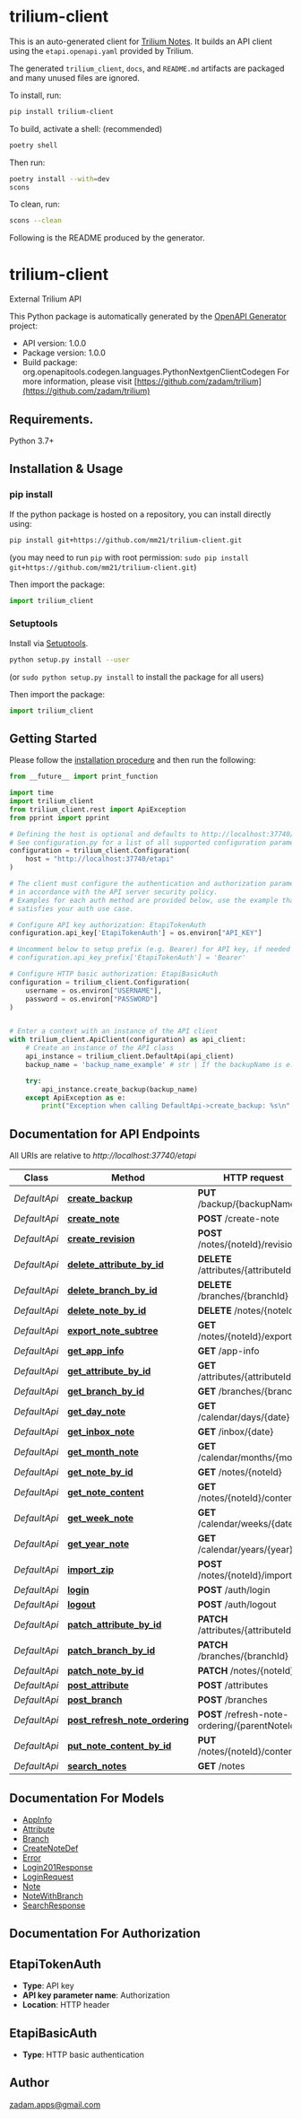 # trilium-client

This is an auto-generated client for [Trilium Notes](https://github.com/zadam/trilium). It builds an API client using the `etapi.openapi.yaml` provided by Trilium.

The generated `trilium_client`, `docs`, and `README.md` artifacts are packaged and many unused files are ignored.

To install, run:

```sh
pip install trilium-client
```

To build, activate a shell: (recommended)

```sh
poetry shell
````

Then run:

```sh
poetry install --with=dev
scons
````

To clean, run:

```sh
scons --clean
````

Following is the README produced by the generator.

# trilium-client
External Trilium API

This Python package is automatically generated by the [OpenAPI Generator](https://openapi-generator.tech) project:

- API version: 1.0.0
- Package version: 1.0.0
- Build package: org.openapitools.codegen.languages.PythonNextgenClientCodegen
For more information, please visit [https://github.com/zadam/trilium](https://github.com/zadam/trilium)

## Requirements.

Python 3.7+

## Installation & Usage
### pip install

If the python package is hosted on a repository, you can install directly using:

```sh
pip install git+https://github.com/mm21/trilium-client.git
```
(you may need to run `pip` with root permission: `sudo pip install git+https://github.com/mm21/trilium-client.git`)

Then import the package:
```python
import trilium_client
```

### Setuptools

Install via [Setuptools](http://pypi.python.org/pypi/setuptools).

```sh
python setup.py install --user
```
(or `sudo python setup.py install` to install the package for all users)

Then import the package:
```python
import trilium_client
```

## Getting Started

Please follow the [installation procedure](#installation--usage) and then run the following:

```python
from __future__ import print_function

import time
import trilium_client
from trilium_client.rest import ApiException
from pprint import pprint

# Defining the host is optional and defaults to http://localhost:37740/etapi
# See configuration.py for a list of all supported configuration parameters.
configuration = trilium_client.Configuration(
    host = "http://localhost:37740/etapi"
)

# The client must configure the authentication and authorization parameters
# in accordance with the API server security policy.
# Examples for each auth method are provided below, use the example that
# satisfies your auth use case.

# Configure API key authorization: EtapiTokenAuth
configuration.api_key['EtapiTokenAuth'] = os.environ["API_KEY"]

# Uncomment below to setup prefix (e.g. Bearer) for API key, if needed
# configuration.api_key_prefix['EtapiTokenAuth'] = 'Bearer'

# Configure HTTP basic authorization: EtapiBasicAuth
configuration = trilium_client.Configuration(
    username = os.environ["USERNAME"],
    password = os.environ["PASSWORD"]
)


# Enter a context with an instance of the API client
with trilium_client.ApiClient(configuration) as api_client:
    # Create an instance of the API class
    api_instance = trilium_client.DefaultApi(api_client)
    backup_name = 'backup_name_example' # str | If the backupName is e.g. \"now\", then the backup will be written to \"backup-now.db\" file

    try:
        api_instance.create_backup(backup_name)
    except ApiException as e:
        print("Exception when calling DefaultApi->create_backup: %s\n" % e)

```

## Documentation for API Endpoints

All URIs are relative to *http://localhost:37740/etapi*

Class | Method | HTTP request | Description
------------ | ------------- | ------------- | -------------
*DefaultApi* | [**create_backup**](docs/DefaultApi.md#create_backup) | **PUT** /backup/{backupName} | 
*DefaultApi* | [**create_note**](docs/DefaultApi.md#create_note) | **POST** /create-note | 
*DefaultApi* | [**create_revision**](docs/DefaultApi.md#create_revision) | **POST** /notes/{noteId}/revision | 
*DefaultApi* | [**delete_attribute_by_id**](docs/DefaultApi.md#delete_attribute_by_id) | **DELETE** /attributes/{attributeId} | 
*DefaultApi* | [**delete_branch_by_id**](docs/DefaultApi.md#delete_branch_by_id) | **DELETE** /branches/{branchId} | 
*DefaultApi* | [**delete_note_by_id**](docs/DefaultApi.md#delete_note_by_id) | **DELETE** /notes/{noteId} | 
*DefaultApi* | [**export_note_subtree**](docs/DefaultApi.md#export_note_subtree) | **GET** /notes/{noteId}/export | 
*DefaultApi* | [**get_app_info**](docs/DefaultApi.md#get_app_info) | **GET** /app-info | 
*DefaultApi* | [**get_attribute_by_id**](docs/DefaultApi.md#get_attribute_by_id) | **GET** /attributes/{attributeId} | 
*DefaultApi* | [**get_branch_by_id**](docs/DefaultApi.md#get_branch_by_id) | **GET** /branches/{branchId} | 
*DefaultApi* | [**get_day_note**](docs/DefaultApi.md#get_day_note) | **GET** /calendar/days/{date} | 
*DefaultApi* | [**get_inbox_note**](docs/DefaultApi.md#get_inbox_note) | **GET** /inbox/{date} | 
*DefaultApi* | [**get_month_note**](docs/DefaultApi.md#get_month_note) | **GET** /calendar/months/{month} | 
*DefaultApi* | [**get_note_by_id**](docs/DefaultApi.md#get_note_by_id) | **GET** /notes/{noteId} | 
*DefaultApi* | [**get_note_content**](docs/DefaultApi.md#get_note_content) | **GET** /notes/{noteId}/content | 
*DefaultApi* | [**get_week_note**](docs/DefaultApi.md#get_week_note) | **GET** /calendar/weeks/{date} | 
*DefaultApi* | [**get_year_note**](docs/DefaultApi.md#get_year_note) | **GET** /calendar/years/{year} | 
*DefaultApi* | [**import_zip**](docs/DefaultApi.md#import_zip) | **POST** /notes/{noteId}/import | 
*DefaultApi* | [**login**](docs/DefaultApi.md#login) | **POST** /auth/login | 
*DefaultApi* | [**logout**](docs/DefaultApi.md#logout) | **POST** /auth/logout | 
*DefaultApi* | [**patch_attribute_by_id**](docs/DefaultApi.md#patch_attribute_by_id) | **PATCH** /attributes/{attributeId} | 
*DefaultApi* | [**patch_branch_by_id**](docs/DefaultApi.md#patch_branch_by_id) | **PATCH** /branches/{branchId} | 
*DefaultApi* | [**patch_note_by_id**](docs/DefaultApi.md#patch_note_by_id) | **PATCH** /notes/{noteId} | 
*DefaultApi* | [**post_attribute**](docs/DefaultApi.md#post_attribute) | **POST** /attributes | 
*DefaultApi* | [**post_branch**](docs/DefaultApi.md#post_branch) | **POST** /branches | 
*DefaultApi* | [**post_refresh_note_ordering**](docs/DefaultApi.md#post_refresh_note_ordering) | **POST** /refresh-note-ordering/{parentNoteId} | 
*DefaultApi* | [**put_note_content_by_id**](docs/DefaultApi.md#put_note_content_by_id) | **PUT** /notes/{noteId}/content | 
*DefaultApi* | [**search_notes**](docs/DefaultApi.md#search_notes) | **GET** /notes | 


## Documentation For Models

 - [AppInfo](docs/AppInfo.md)
 - [Attribute](docs/Attribute.md)
 - [Branch](docs/Branch.md)
 - [CreateNoteDef](docs/CreateNoteDef.md)
 - [Error](docs/Error.md)
 - [Login201Response](docs/Login201Response.md)
 - [LoginRequest](docs/LoginRequest.md)
 - [Note](docs/Note.md)
 - [NoteWithBranch](docs/NoteWithBranch.md)
 - [SearchResponse](docs/SearchResponse.md)


## Documentation For Authorization


## EtapiTokenAuth

- **Type**: API key
- **API key parameter name**: Authorization
- **Location**: HTTP header


## EtapiBasicAuth

- **Type**: HTTP basic authentication


## Author

zadam.apps@gmail.com


